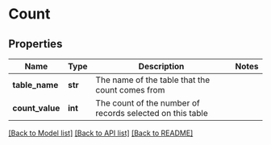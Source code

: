 # Count

## Properties
Name | Type | Description | Notes
------------ | ------------- | ------------- | -------------
**table_name** | **str** | The name of the table that the count comes from | 
**count_value** | **int** | The count of the number of records selected on this table | 

[[Back to Model list]](../README.md#documentation-for-models) [[Back to API list]](../README.md#documentation-for-api-endpoints) [[Back to README]](../README.md)


